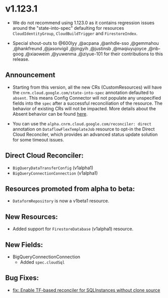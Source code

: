 # v1.123.1

* We do not recommend using 1.123.0 as it contains regression issues around the "state-into-spec" defaulting for resources `CloudIdentityGroup`, `CloudBuildTrigger` and `FirestoreIndex`.

* Special shout-outs to @600lyy ,@acpana ,@anhdle-sso ,@gemmahou ,@hankfreund ,@jasonvigil ,@jingyih ,@justinsb ,@maqiuyujoyce ,@nb-goog ,@xiaoweim ,@yuwenma ,@ziyue-101 for their contributions to this release.

## Announcement

* Starting from this version, all the new CRs (CustomResources) will have the `cnrm.cloud.google.com/state-into-spec`
  annotation defaulted to `absent`. This means Config Connector will not populate any unspecified fields into the
  `spec` after a successful reconciliation of the resource. The behavior of existing CRs will not be impacted. More
  details about the Absent behavior can be found
  [here](https://cloud.google.com/config-connector/docs/concepts/ignore-unspecified-fields#absent).

* You can use the `alpha.cnrm.cloud.google.com/reconciler: direct` annotation on `DataflowFlexTemplateJob` resource to opt-in
the Direct Cloud Reconciler, which provides an advanced status update solution for some timeout issues.


## Direct Cloud Reconciler:

* `BigQueryDataTransferConfig` (v1alpha1)
* `BigQueryConnectionConnection` (v1alpha1)

## Resources promoted from alpha to beta:

* `DataformRepository` is now a v1beta1 resource.

## New Resources:

* Added support for `FirestoreDatabase` (v1alpha1) resource.

## New Fields:

* BigQueryConnectionConnection
  * Added `spec.cloudSql`

## Bug Fixes:

* [fix: Enable TF-based reconciler for SQLInstances without clone source](https://github.com/GoogleCloudPlatform/k8s-config-connector/pull/2731)

